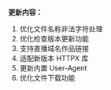 **更新内容：**

1. 优化文件名称非法字符处理
2. 优化检查版本更新功能
3. 支持直播域名作品链接
4. 适配新版本 HTTPX 库
5. 更新内置 User-Agent
6. 优化文件下载功能
